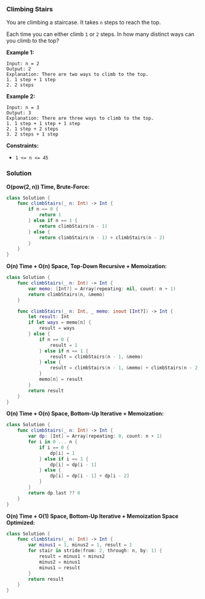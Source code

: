 
### Climbing Stairs

You are climbing a staircase. It takes `n` steps to reach the top.

Each time you can either climb `1` or `2` steps. In how many distinct ways can you climb to the top?

__Example 1:__
```
Input: n = 2
Output: 2
Explanation: There are two ways to climb to the top.
1. 1 step + 1 step
2. 2 steps
```
__Example 2:__
```
Input: n = 3
Output: 3
Explanation: There are three ways to climb to the top.
1. 1 step + 1 step + 1 step
2. 1 step + 2 steps
3. 2 steps + 1 step
```

__Constraints:__
* `1 <= n <= 45`

### Solution
__O(pow(2, n)) Time, Brute-Force:__
```swift
class Solution {
    func climbStairs(_ n: Int) -> Int {
        if n == 0 {
            return 1
        } else if n == 1 {
            return climbStairs(n - 1)
        } else {
            return climbStairs(n - 1) + climbStairs(n - 2) 
        }
    }
}
```
__O(n) Time + O(n) Space, Top-Down Recursive + Memoization:__
```swift
class Solution {
    func climbStairs(_ n: Int) -> Int {
        var memo: [Int?] = Array(repeating: nil, count: n + 1)
        return climbStairs(n, &memo)
    }

    func climbStairs(_ n: Int, _ memo: inout [Int?]) -> Int {
        let result: Int
        if let ways = memo[n] {
            result = ways
        } else {
            if n == 0 {
                result = 1
            } else if n == 1 {
                result = climbStairs(n - 1, &memo)
            } else {
                result = climbStairs(n - 1, &memo) + climbStairs(n - 2, &memo) 
            }
            memo[n] = result
        }
        return result
    }
}
```
__O(n) Time + O(n) Space, Bottom-Up Iterative + Memoization:__
```swift
class Solution {
    func climbStairs(_ n: Int) -> Int {
        var dp: [Int] = Array(repeating: 0, count: n + 1)
        for i in 0 ... n {
            if i == 0 {
                dp[i] = 1
            } else if i == 1 {
                dp[i] = dp[i - 1]
            } else {
                dp[i] = dp[i - 1] + dp[i - 2]
            }
        }
        return dp.last ?? 0
    }
}
```
__O(n) Time + O(1) Space, Bottom-Up Iterative + Memoization Space Optimized:__
```swift
class Solution {
    func climbStairs(_ n: Int) -> Int {
        var minus1 = 1, minus2 = 1, result = 1
        for stair in stride(from: 2, through: n, by: 1) {
            result = minus1 + minus2
            minus2 = minus1
            minus1 = result
        }
        return result
    }
}
```